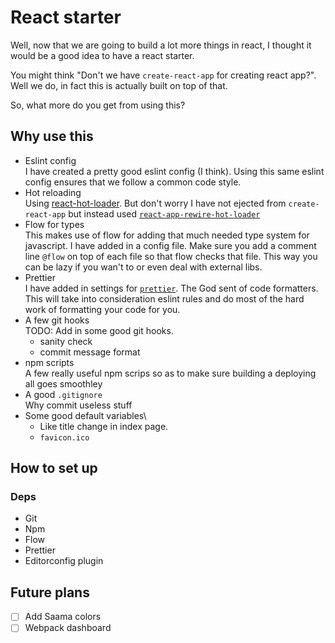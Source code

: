 # React starter

Well, now that we are going to build a lot more things in react, I thought it would be a good idea to have a react starter.

You might think "Don't we have `create-react-app` for creating react app?". Well we do, in fact this is actually built on top of that.

So, what more do you get from using this?

## Why use this

* Eslint config\
    I have created a pretty good eslint config (I think).
    Using this same eslint config ensures that we follow a common code style.
* Hot reloading\
    Using [react-hot-loader](https://github.com/gaearon/react-hot-loader).
    But don't worry I have not ejected from `create-react-app` but instead used [`react-app-rewire-hot-loader`](https://github.com/cdharris/react-app-rewire-hot-loader)
* Flow for types\
    This makes use of flow for adding that much needed type system for javascript.
    I have added in a config file.
    Make sure you add  a comment line `@flow` on top of each file so that flow checks that file.
    This way you can be lazy if you wan't to or even deal with external libs.
* Prettier\
    I have added in settings for [`prettier`](https://github.com/prettier/prettier).
    The God sent of code formatters.
    This will take into consideration eslint rules and do most of the hard work of formatting your code for you.
* A few git hooks\
    TODO: Add in some good git hooks.
    - sanity check
    - commit message format
* npm scripts\
    A few really useful npm scrips so as to make sure building a deploying all goes smoothley
* A good `.gitignore`\
    Why commit useless stuff
* Some good default variables\
    - Like title change in index page.
    - `favicon.ico`

## How to set up

### Deps

* Git
* Npm
* Flow
* Prettier
* Editorconfig plugin

## Future plans

- [ ] Add Saama colors
- [ ] Webpack dashboard

